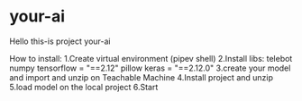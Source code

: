 # your-ai
Hello this-is project your-ai

How to install:
1.Create virtual environment (pipev shell)
2.Install libs:
  telebot
  numpy
  tensorflow = "==2.12"
  pillow
  keras = "==2.12.0"
3.create your model and import and unzip on Teachable Machine
4.Install project and unzip
5.load model on the local project
6.Start
